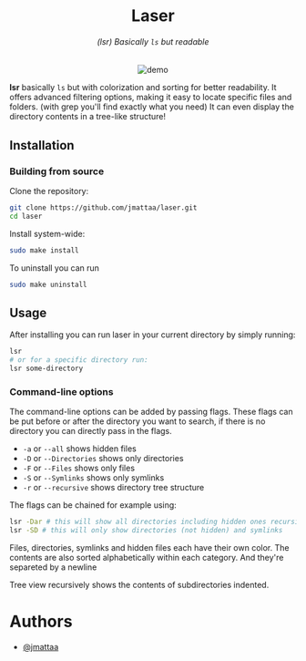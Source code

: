 <div align="center">

# Laser

###### (lsr) Basically `ls` but readable

![demo](./assets/demo.gif)

</div>

**lsr** basically `ls` but with colorization and sorting for better readability.
It offers advanced filtering options, making it easy to
locate specific files and folders. (with grep you'll find exactly what you need)
It can even display the directory contents in a tree-like structure!

## Installation

### Building from source

Clone the repository:

```sh
git clone https://github.com/jmattaa/laser.git
cd laser
```

Install system-wide:

```sh
sudo make install
```

To uninstall you can run

```sh
sudo make uninstall
```

## Usage

After installing you can run laser in your current directory by simply
running:
```sh
lsr
# or for a specific directory run:
lsr some-directory
```

### Command-line options

The command-line options can be added by passing flags. These flags can be put 
before or after the directory you want to search, if there is no directory
you can directly pass in the flags.

- `-a` or `--all` shows hidden files
- `-D` or `--Directories` shows only directories
- `-F` or `--Files` shows only files
- `-S` or `--Symlinks` shows only symlinks
- `-r` or `--recursive` shows directory tree structure


The flags can be chained for example using:
```sh
lsr -Dar # this will show all directories including hidden ones recursivly
lsr -SD # this will only show directories (not hidden) and symlinks
```

Files, directories, symlinks and hidden files each have their own color.
The contents are also sorted alphabetically within each category. And they're 
separeted by a newline

Tree view recursively shows the contents of subdirectories indented.

# Authors
- [@jmattaa](https://github.com/jmattaa)
